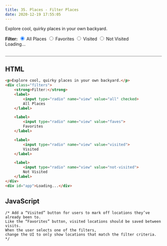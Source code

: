 ```yaml
---
title: 35. Places - Filter Places
date: 2020-12-19 17:55:05
---
```


<div class="output-container">

  <style type="text/css">
  .article-entry ul, .article-entry ol, .article-entry dl {
      margin-top: 0;
    }

    .category {
      margin-top: 10px;
    }

    .title {
      margin-top: 0;
      margin-bottom: 0;
      font-weight: 600;
      font-size: 20px;
    }

    .post-container {
      display: flex;
      flex-direction: row;
      margin: 20px 0;
    }

    @media screen and (max-width: 860px) {
      .post-container {
        flex-direction: column;
        margin: 20px auto;
        text-align: center;
      }
    }

    .info-container {
      margin-left: 40px;
    }

     @media screen and (max-width: 860px) {
      .info-container {
        margin-left: 0;
      }
    }

    .header {
      display: flex;
      justify-content: space-between;
    }

    .miniature-container {
      max-width: 380px;
    }

    .minature {
      height: auto;
      max-width: 100%;
    }

    .add-btn {
      color: #ffffff;
      font-size: 26px;
      font-family: "system-ui";
      background-color: transparent;
      border: none;
      height: 40px;
      width: 40px;
      border-radius: 50%;
      cursor: pointer;
      outline: none;
    }

    .add-btn[aria-pressed="true"] {
      color: #8e45ff;
    }

    .add-btn:focus {
      border: red;
      outline: none;
      box-shadow: 0 0 3px 1px #8e45ff;
    }

    .add-btn:active {
      color: #8e45ff;
    }
  </style>

  <p>Explore cool, quirky places in your own backyard.</p>
  <div class="filters">
	<strong>Filter:</strong>
	<label>
		<input type="radio" name="view" value="all" checked>
		All Places
	</label>
	<label>
		<input type="radio" name="view" value="faves">
		Favorites
	</label>
	<label>
		<input type="radio" name="view" value="visited">
		Visited
	</label>
	<label>
		<input type="radio" name="view" value="not-visited">
		Not Visited
	</label>
</div>
  <div id="app">Loading...</div>

  <script src="https://cdn.jsdelivr.net/npm/reefjs@7/dist/reef.js"></script>
  <script>
    const favesID = "favoritePlace";
    const app = new Reef('#app', {
      data: {},
      template: function (props) {
        if (props.posts && props.posts.length) {
          let html = '<div class="container">' + props.posts.map(function (post) {
            return `<div class="post-container"><div class="miniature-container"><img class="minature" src="${post.img}" /></div><div class="info-container"><div class="header"><h2 class="title">${post.place}</h2>
            <div class="buttons">
              <button data-type="faves" data-id="${post.id}" class="add-btn" aria-label="add ${post.place} to favorite" aria-pressed="${props.faves[post.id]}" title="Add to favorite!">&#x2665;</button>
              <button data-type="visited" data-id="${post.id}" class="add-btn" aria-label="add ${post.place} to visited" aria-pressed="${props.visited[post.id]}" title="Add to visited!">&#9745;</button>
            </div></div><p>${post.description}</p><p><em>${post.location}</em></p><a href=${post.url} target="_blank">Read more</a></div></div>`;
          }).join('') + '</div>';
          return html;
        }
        let html = '<p>Unable to find any places right now.</p>'
        return html;
      }
    });
    const getFromLocal = function (prop) {
      const faves = localStorage.getItem(favesID);
      const faves = localStorage.getItem(favesID);
      const favesObj = faves ? JSON.parse(faves) : {};
      return favesObj;
    }
    const saveFaves = function (faves) {
      localStorage.setItem(favesID, JSON.stringify(faves));
    }
    const getPosts = function () {
      fetch('https://vanillajsacademy.com/api/places.json').then(function (response) {
        if (response.ok) {
          return response.json();
        }
        return Promise.reject(response);
      }).then(function (data) {
        app.data.faves = getFromLocal(favesID);
        app.data.visited = getFromLocal(visitedID);
        app.data.filter = 'all';
        app.data.posts = data;
      }).catch(function (error) {
        console.warn(error);
        app.data.posts = null;
      })
    }
    const clickHandler = function (e) {
      const postType = e.target.getAttribute('data-type');
      const postID = e.target.getAttribute('data-id');
      if (!postType || !postID) return;
      app.data.postType[postID] = app.data.postType[postID] ? false : true;
    }
    getPosts();
    document.addEventListener('click', clickHandler);
  </script>

</div>

<div class="html-container" style="border-top: .5px solid grey; margin-top: 30px;">

## HTML

```HTML
<p>Explore cool, quirky places in your own backyard.</p>
<div class="filters">
	<strong>Filter:</strong>
	<label>
		<input type="radio" name="view" value="all" checked>
		All Places
	</label>

	<label>
		<input type="radio" name="view" value="faves">
		Favorites
	</label>

	<label>
		<input type="radio" name="view" value="visited">
		Visited
	</label>

	<label>
		<input type="radio" name="view" value="not-visited">
		Not Visited
	</label>
</div>
<div id="app">Loading...</div>
```

</div>
<div class="js-container">

## JavaScript

```JS
/* Add a “Visited” button for users to mark off locations they’ve already been to.
Like the “Favorites” button, visited locations should be saved between visits.
When the user selects one of the filters,
change the UI to only show locations that match the filter criteria. */

```

</div>

